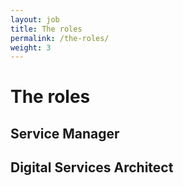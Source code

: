 ```yaml
---
layout: job
title: The roles
permalink: /the-roles/
weight: 3
---
```


# The roles

## Service Manager

## Digital Services Architect



